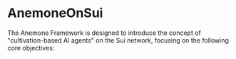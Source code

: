 # AnemoneOnSui
The Anemone Framework is designed to introduce the concept of "cultivation-based AI agents" on the Sui network, focusing on the following core objectives:
